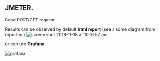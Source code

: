 JMETER.
---
Send POST/GET request

Results can be observed by default **html report** (see a some diagram from reporting) 
![screen shot 2018-11-18 at 10 16 57 am](https://user-images.githubusercontent.com/26840848/48676161-ce514880-eb73-11e8-958f-9a1b0c5b0d91.png)

or can use **Grafana**

![grafana](https://user-images.githubusercontent.com/26840848/48676202-77983e80-eb74-11e8-9289-93099dcddc38.png)
